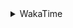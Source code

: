 <details>
 <summary>WakaTime</summary>

<!--START_SECTION:waka-->
![Profile Views](http://img.shields.io/badge/Profile%20Views-10-blue)

**🐱 My Github Data** 

> 🏆 343 Contributions in the Year 2021
 > 
> 📦 247.8 kB Used in Github's Storage 
 > 
> 🚫 Not Opted to Hire
 > 
> 📜 47 Public Repositories 
 > 
> 🔑 1 Private Repository 
 > 
**I'm a Night 🦉** 

```text
🌞 Morning    43 commits     ███░░░░░░░░░░░░░░░░░░░░░░   14.14% 
🌆 Daytime    106 commits    ████████░░░░░░░░░░░░░░░░░   34.87% 
🌃 Evening    126 commits    ██████████░░░░░░░░░░░░░░░   41.45% 
🌙 Night      29 commits     ██░░░░░░░░░░░░░░░░░░░░░░░   9.54%

```
📅 **I'm Most Productive on Monday** 

```text
Monday       54 commits     ████░░░░░░░░░░░░░░░░░░░░░   17.76% 
Tuesday      46 commits     ███░░░░░░░░░░░░░░░░░░░░░░   15.13% 
Wednesday    38 commits     ███░░░░░░░░░░░░░░░░░░░░░░   12.5% 
Thursday     52 commits     ████░░░░░░░░░░░░░░░░░░░░░   17.11% 
Friday       47 commits     ███░░░░░░░░░░░░░░░░░░░░░░   15.46% 
Saturday     32 commits     ██░░░░░░░░░░░░░░░░░░░░░░░   10.53% 
Sunday       35 commits     ███░░░░░░░░░░░░░░░░░░░░░░   11.51%

```


📊 **This Week I Spent My Time On** 

```text
⌚︎ Time Zone: Asia/Shanghai

💬 Programming Languages: 
Go                       14 hrs 36 mins      ██████████░░░░░░░░░░░░░░░   39.9% 
JavaScript               12 hrs 11 mins      ████████░░░░░░░░░░░░░░░░░   33.28% 
Markdown                 2 hrs 6 mins        █░░░░░░░░░░░░░░░░░░░░░░░░   5.75% 
ca65 assembler           2 hrs               █░░░░░░░░░░░░░░░░░░░░░░░░   5.5% 
Python                   1 hr 38 mins        █░░░░░░░░░░░░░░░░░░░░░░░░   4.46%

🔥 Editors: 
VS Code                  35 hrs 43 mins      ████████████████████████░   97.53% 
IntelliJ                 54 mins             ░░░░░░░░░░░░░░░░░░░░░░░░░   2.47%

🐱‍💻 Projects: 
matcloud                 8 hrs 30 mins       █████░░░░░░░░░░░░░░░░░░░░   23.24% 
realworld                7 hrs 43 mins       █████░░░░░░░░░░░░░░░░░░░░   21.11% 
leetcode                 4 hrs 27 mins       ███░░░░░░░░░░░░░░░░░░░░░░   12.17% 
scripts                  3 hrs 55 mins       ██░░░░░░░░░░░░░░░░░░░░░░░   10.7% 
study                    3 hrs 47 mins       ██░░░░░░░░░░░░░░░░░░░░░░░   10.35%

💻 Operating System: 
Windows                  21 hrs 7 mins       ██████████████░░░░░░░░░░░   57.69% 
Linux                    15 hrs 29 mins      ██████████░░░░░░░░░░░░░░░   42.31%

```

**I Mostly Code in Go** 

```text
Go                       15 repos            ███████████░░░░░░░░░░░░░░   44.12% 
Java                     9 repos             ██████░░░░░░░░░░░░░░░░░░░   26.47% 
Python                   2 repos             █░░░░░░░░░░░░░░░░░░░░░░░░   5.88% 
Vue                      2 repos             █░░░░░░░░░░░░░░░░░░░░░░░░   5.88% 
C#                       1 repo              ░░░░░░░░░░░░░░░░░░░░░░░░░   2.94%

```


**Timeline**

![Chart not found](https://raw.githubusercontent.com/MaoLongLong/MaoLongLong/main/charts/bar_graph.png) 


 Last Updated on 15/09/2021
<!--END_SECTION:waka-->

</details>
